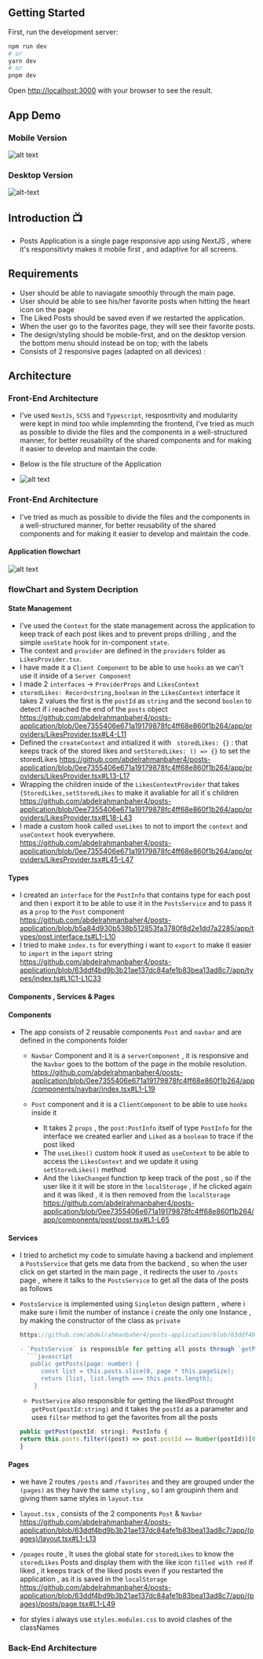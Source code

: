 ## Getting Started

First, run the development server:

```bash
npm run dev
# or
yarn dev
# or
pnpm dev
```

Open [http://localhost:3000](http://localhost:3000) with your browser to see the result.

## App Demo

### Mobile Version

![alt text](https://media.giphy.com/media/v1.Y2lkPTc5MGI3NjExNXd4ZW0yMnJ6OWZ0aHY3a29sYzZ6N2wzdWk1MWt0aDQycnpoZnVqZyZlcD12MV9pbnRlcm5hbF9naWZfYnlfaWQmY3Q9Zw/15zwuBwDAXXvrBjN2p/giphy.gif)

### Desktop Version

![alt-text](https://media.giphy.com/media/v1.Y2lkPTc5MGI3NjExYXgxdTNsOWhicmgxdDVuYmhqZG05OXdlbmMzY3JzajcyOW1wbDdyNiZlcD12MV9pbnRlcm5hbF9naWZfYnlfaWQmY3Q9Zw/hbEbor9opsEnPSToqE/giphy.gif)

## Introduction 📺

- Posts Application is a single page responsive app using NextJS , where it's responsitivty makes it mobile first , and adaptive for all screens.

## Requirements

- User should be able to naviagate smoothly through the main page.
- User should be able to see his/her favorite posts when hitting the heart icon on the page
- The Liked Posts should be saved even if we restarted the application.
- When the user go to the favorites page, they will see their favorite posts.
- The design/styling should be mobile-first, and on the desktop version the bottom menu should instead be on top; with the labels
- Consists of 2 responsive pages (adapted on all devices) :

## Architecture

### Front-End Architecture

- I've used `NextJs`, `SCSS` and `Typescript`, resposntivity and modularity were kept in mind too while implemnting the frontend, I've tried as much as possible to divide the files and the components in a well-structured manner, for better reusability of the shared components and for making it easier to develop and maintain the code.

- Below is the file structure of the Application
- ![alt text](https://github.com/abdelrahmanbaher4/posts-application/blob/master/Screenshot%202023-08-20%20140555.png)

### Front-End Architecture

- I've tried as much as possible to divide the files and the components in a well-structured manner, for better reusability of the shared components and for making it easier to develop and maintain the code.

#### Application flowchart

![alt text](https://github.com/abdelrahmanbaher4/posts-application/blob/master/flowchart.png)

### flowChart and System Decription

#### State Management

- I've used the `Context` for the state management across the application to keep track of each post likes and to prevent props drilling , and the simple `useState` hook for in-component `state`.
- The context and `provider` are defined in the `providers` folder as `LikesProvider.tsx`.
- I have made it a `Client Component` to be able to use `hooks` as we can't use it inside of a `Server Component`
- I made 2 `interfaces` -> `ProviderProps` and `LikesContext`
- `storedLikes: Record<string,boolean` in the `LikesContext` interface it takes 2 values the first is the `postId` as `string` and the second `boolen` to detect if i reached the end of the `posts` object
  https://github.com/abdelrahmanbaher4/posts-application/blob/0ee7355406e671a19179878fc4ff68e860f1b264/app/providers/LikesProvider.tsx#L4-L11
- Defined the `createContext` and intialized it with ` storedLikes: {}` : that keeps track of the stored likes and `setStoredLikes: () => {}` to set the storedLikes
  https://github.com/abdelrahmanbaher4/posts-application/blob/0ee7355406e671a19179878fc4ff68e860f1b264/app/providers/LikesProvider.tsx#L13-L17
- Wrapping the children inside of the `LikesContextProvider` that takes `{StoredLikes,setStoredLikes` to make it avaliable for all it`s children
  https://github.com/abdelrahmanbaher4/posts-application/blob/0ee7355406e671a19179878fc4ff68e860f1b264/app/providers/LikesProvider.tsx#L18-L43
- I made a custom hook called `useLikes` to not to import the `context` and `useContext` hook everywhere.
  https://github.com/abdelrahmanbaher4/posts-application/blob/0ee7355406e671a19179878fc4ff68e860f1b264/app/providers/LikesProvider.tsx#L45-L47

#### Types

- I created an `interface` for the `PostInfo` that contains type for each post and then i export it to be able to use it in the `PostsService` and to pass it as a `prop` to the `Post` component
  https://github.com/abdelrahmanbaher4/posts-application/blob/b5a84d930b538b512853fa3780f8d2e1dd7a2285/app/types/post.interface.ts#L1-L10
- I tried to make `index.ts` for everything i want to `export` to make it easier to `import` in the `import` string
  https://github.com/abdelrahmanbaher4/posts-application/blob/63ddf4bd9b3b21ae137dc84afe1b83bea13ad8c7/app/types/index.ts#L1C1-L1C33

#### Components , Services & Pages

#### Components

- The app consists of 2 reusable components `Post` and `navbar` and are defined in the components folder

  - `Navbar` Component and it is a `serverComponent` , it is responsive and the `Navbar` goes to the bottom of the page in the mobile resolution.
    https://github.com/abdelrahmanbaher4/posts-application/blob/0ee7355406e671a19179878fc4ff68e860f1b264/app/components/navbar/index.tsx#L1-L19

  - `Post` component and it is a `ClientComponent` to be able to use `hooks` inside it
    - It takes 2 `props` , the `post:PostInfo` itself of type `PostInfo` for the interface we created earlier and `Liked` as a `boolean` to trace if the post liked
    - The `useLikes()` custom hook it used as `useContext` to be able to access the `LikesContext` and we update it using `setStoredLikes()` method
    - And the `likeChanged` function tp keep track of the post , so if the user like it it will be store in the `localStorage` , if he clicked again and it was liked , it is then removed from the `localStorage`
      https://github.com/abdelrahmanbaher4/posts-application/blob/0ee7355406e671a19179878fc4ff68e860f1b264/app/components/post/post.tsx#L1-L65

#### Services

- I tried to archetict my code to simulate having a backend and implement a `PostsService` that gets me data from the backend , so when the user click on get started in the main page , it redirects the user to `/posts` page , where it talks to the `PostsService` to get all the data of the posts as follows
- `PostsService` is implemented using `Singleton` design pattern , where i make sure i limit the number of instance i create the only one Instance , by making the constructor of the class as `private`
  ```javascript
  https://github.com/abdelrahmanbaher4/posts-application/blob/63ddf4bd9b3b21ae137dc84afe1b83bea13ad8c7/app/services/posts/index.ts#L1-L169

  - `PostsService` is responsible for getting all posts through `getPosts()` method , and it retrives the data Paginated as it retreive 5 posts only and this is achived using the `slice` method ,where it takes the page number and multiply it by the `pageSize` to know the count for the `slice`, and the `pageSize` is increased by one in the `/posts` page, whenever the user clicks `load more` and always make sure that it didn't exceed the posts `lenght` by this condition `list.length === this.posts.length`
    ```javascript
     public getPosts(page: number) {
        const list = this.posts.slice(0, page * this.pageSize);
        return [list, list.length === this.posts.length];
      }
    ```
  - `PostService` also responsible for getting the likedPost throught `getPost(postId:string)` and it takes the `postId` as a parameter and uses `filter` method to get the favorites from all the posts

  ```javascript
  public getPost(postId: string): PostInfo {
  return this.posts.filter((post) => post.postId == Number(postId))[0];
  }
  ```

#### Pages

- we have 2 routes `/posts` and `/favorites` and they are grouped under the `(pages)` as they have the same `styling` , so I am groupinh them and giving them same styles in `layout.tsx`
- `layout.tsx` , consists of the 2 components `Post` & `Navbar`
  https://github.com/abdelrahmanbaher4/posts-application/blob/63ddf4bd9b3b21ae137dc84afe1b83bea13ad8c7/app/(pages)/layout.tsx#L1-L13

- `/poages` route , It uses the global state for `storedLikes` to know the `storedLikes` Posts and display them with the like icon `filled with red` if liked , it keeps track of the liked posts even if you restarted the application , as it is saved in the `localStorage`
  https://github.com/abdelrahmanbaher4/posts-application/blob/63ddf4bd9b3b21ae137dc84afe1b83bea13ad8c7/app/(pages)/posts/page.tsx#L1-L49
- for styles i always use `styles.modules.css` to avoid clashes of the classNames

### Back-End Architecture
